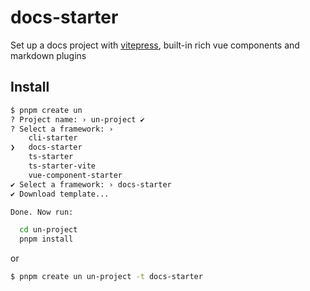 # docs-starter

Set up a docs project with [vitepress](https://vitepress.dev/), built-in rich vue components and markdown plugins

## Install

```bash
$ pnpm create un
? Project name: › un-project ✔
? Select a framework: ›
    cli-starter
❯   docs-starter
    ts-starter
    ts-starter-vite
    vue-component-starter
✔ Select a framework: › docs-starter
✔ Download template...

Done. Now run:

  cd un-project
  pnpm install
```

or

```bash 
$ pnpm create un un-project -t docs-starter
```
